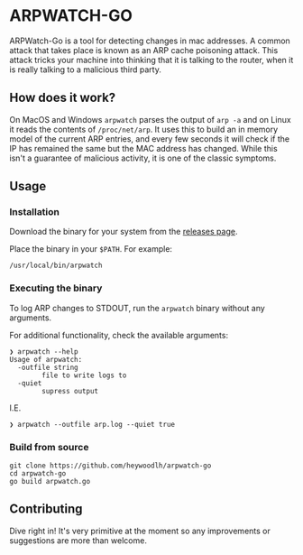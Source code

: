 # ARPWATCH-GO
ARPWatch-Go is a tool for detecting changes in mac addresses. A common attack that takes place is known as an ARP cache poisoning attack. This attack tricks your machine into thinking that it is talking to the router, when it is really talking to a malicious third party.

## How does it work?

On MacOS and Windows `arpwatch` parses the output of `arp -a` and on Linux it reads the contents of `/proc/net/arp`. It uses this to build an in memory model of the current ARP entries, and every few seconds it will check if the IP has remained the same but the MAC address has changed. While this isn't a guarantee of malicious activity, it is one of the classic symptoms.

## Usage

### Installation

Download the binary for your system from the [releases page](https://github.com/heywoodlh/arpwatch-go/releases).

Place the binary in your `$PATH`. For example:

`/usr/local/bin/arpwatch`


### Executing the binary

To log ARP changes to STDOUT, run the `arpwatch` binary without any arguments.

For additional functionality, check the available arguments:

```
❯ arpwatch --help
Usage of arpwatch:
  -outfile string
        file to write logs to
  -quiet
        supress output
```

I.E.

```
❯ arpwatch --outfile arp.log --quiet true
```
  

### Build from source

```
git clone https://github.com/heywoodlh/arpwatch-go
cd arpwatch-go
go build arpwatch.go
```


## Contributing

Dive right in! It's very primitive at the moment so any improvements or suggestions are more than welcome.
